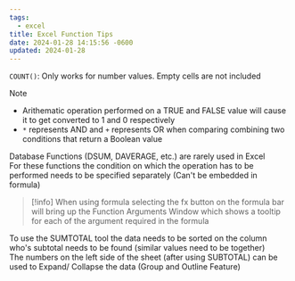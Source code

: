 ```yaml
---
tags:
  - excel
title: Excel Function Tips
date: 2024-01-28 14:15:56 -0600
updated: 2024-01-28
---
```


`COUNT()`: Only works for number values. Empty cells are not included

 > [!note]
 > * Arithematic operation performed on a TRUE and FALSE value will cause it to get converted to 1 and 0 respectively
 > * `*` represents AND and `+` represents OR when comparing combining two conditions that return a Boolean value

Database Functions (DSUM, DAVERAGE, etc.) are rarely used in Excel  
For these functions the condition on which the operation has to be performed needs to be specified separately (Can't be embedded in formula)

 > [!info]
 > When using formula selecting the fx button on the formula bar will bring up the Function Arguments Window which shows a tooltip for each of the argument required in the formula

To use the SUMTOTAL tool the data needs to be sorted on the column who's subtotal needs to be found (similar values need to be together)  
The numbers on the left side of the sheet (after using SUBTOTAL) can be used to Expand/ Collapse the data (Group and Outline Feature)
